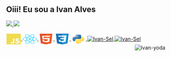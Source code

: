 
## Oiii! Eu sou a Ivan Alves 
 <div>
  <a href="https://github.com/ivancrp">
  <img height="160em" src="https://github-readme-stats.vercel.app/api?username=ivancrp&show_icons=true&theme=dracula&include_all_commits=true&count_private=true"/>
  <img height="160em" src="https://github-readme-stats.vercel.app/api/top-langs/?username=ivancrp&layout=compact&langs_count=7&theme=dracula"/>
</div>
 
<div style="display: inline_block"><br>
  <img align="center" alt="Ivan-Js" height="30" width="40" src="https://raw.githubusercontent.com/devicons/devicon/master/icons/javascript/javascript-plain.svg">
    <img align="center" alt="Ivan-React" height="30" width="40" src="https://raw.githubusercontent.com/devicons/devicon/master/icons/react/react-original.svg">
  <img align="center" alt="Ivan-HTML" height="30" width="40" src="https://raw.githubusercontent.com/devicons/devicon/master/icons/html5/html5-original.svg">
  <img align="center" alt="Ivan-CSS" height="30" width="40" src="https://raw.githubusercontent.com/devicons/devicon/master/icons/css3/css3-original.svg">
  <img align="center" alt="Ivan-Python" height="30" width="40" src="https://raw.githubusercontent.com/devicons/devicon/master/icons/python/python-original.svg">
 <img align="center" alt="Ivan-Sel" height="30" width="40" src="https://rest-assured.io/img/logo-transparent.png">
 <img align="center" alt="Ivan-Sel" height="33" width="40" src="https://static1.smartbear.co/cucumber/media/images/logos/icons/cucumber-open-icon.svg">
   <img align="right" alt="Ivan-yoda" height="120" width="155"  src="https://i.giphy.com/media/krkrHAEodHgzP72rTI/giphy.webp">
</div>
  
  ##
